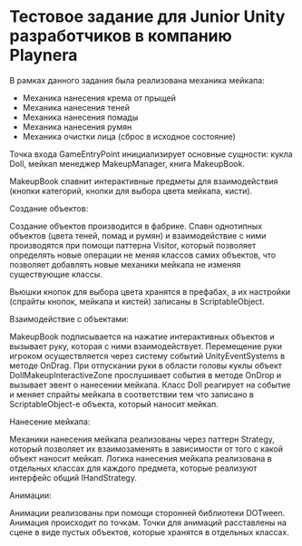 # **Тестовое задание для Junior Unity разработчиков в компанию Playnera** 

В рамках данного задания была реализована механика мейкапа:
- Механика нанесения крема от прыщей
- Механика нанесения теней
- Механика нанесения помады
- Механика нанесения румян
- Механика очистки лица (сброс в исходное состояние)

Точка входа GameEntryPoint инициализирует основные сущности: кукла Doll, мейкап менеджер MakeupManager, книга MakeupBook.

MakeupBook спавнит интерактивные предметы для взаимодействия (кнопки категорий, кнопки для выбора цвета мейкапа, кисти). 

Создание объектов:

Создание объектов производится в фабрике. Спавн однотипных объектов (цвета теней, помад и румян) и взаимодействие с ними производятся при помощи паттерна Visitor, который позволяет определять новые операции не меняя классов самих объектов, что позволяет добавлять новые механики мейкапа не изменяя существующие классы.

Вьюшки кнопок для выбора цвета хранятся в префабах, а их настройки (спрайты кнопок, мейкапа и кистей) записаны в ScriptableObject.

Взаимодействие с объектами:

MakeupBook подписывается на нажатие интерактивных объектов и вызывает руку, которая с ними взаимодействует. Перемещение руки игроком осуществляется через систему событий UnityEventSystems в методе OnDrag. При отпускании руки в области головы куклы объект DollMakeupInteractiveZone прослушивает события в методе OnDrop и вызывает эвент о нанесении мейкапа. Класс Doll реагирует на событие и меняет спрайты мейкапа в соответствии тем что записано в ScriptableObject-е объекта, который наносит мейкап.

Нанесение мейкапа:

Механики нанесения мейкапа реализованы через паттерн Strategy, который позволяет их взаимозаменять в зависимости от того с какой объект наносит мейкап. Логика нанесения мейкапа реализована в отдельных классах для каждого предмета, которые реализуют интерфейс общий IHandStrategy.

Анимации:

Анимации реализованы при помощи сторонней библиотеки DOTween. Анимация происходит по точкам. Точки для анимаций расставлены на сцене в виде пустых объектов, которые хранятся в отдельных классах.
